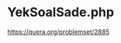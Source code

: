 # YekSoalSade.php
https://quera.org/problemset/2885
<?php
$n = (int)readline("Enter a number: ");
for($i = 1; $i <= $n; $i++){
	echo "man khoshghlab hastam".PHP_EOL;
}
